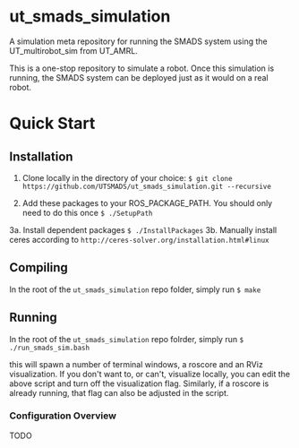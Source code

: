 # ut_smads_simulation
A simulation meta repository for running the SMADS system using the UT_multirobot_sim from UT_AMRL.

This is a one-stop repository to simulate a robot. Once this simulation is running, the SMADS system can be deployed just as it would on a real robot.


# Quick Start

## Installation
1. Clone locally in the directory of your choice:
   ``` $ git clone https://github.com/UTSMADS/ut_smads_simulation.git --recursive ```

2. Add these packages to your ROS_PACKAGE_PATH. You should only need to do this once
   ``` $ ./SetupPath ```

3a. Install dependent packages
   ``` $ ./InstallPackages ```
3b. Manually install ceres according to `http://ceres-solver.org/installation.html#linux` 

## Compiling 
In the root of the `ut_smads_simulation` repo folder, simply run 
   ``` $ make ```

## Running
In the root of the `ut_smads_simulation` repo folrder, simply run
   ``` $ ./run_smads_sim.bash ```

this will spawn a number of terminal windows, a roscore and an RViz visualization. 
If you don't want to, or can't, visualize locally, you can edit the above script and turn off the visualization flag.
Similarly, if a roscore is already running, that flag can also be adjusted in the script.

### Configuration Overview
TODO

